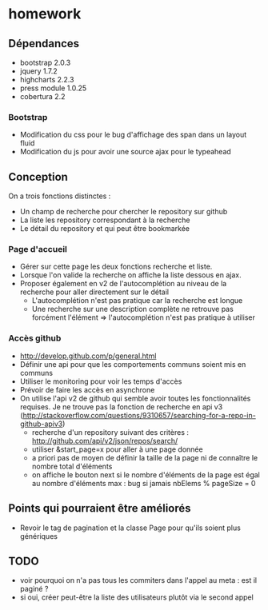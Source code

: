 # homework

## Dépendances

- bootstrap 2.0.3
- jquery 1.7.2
- highcharts 2.2.3
- press module 1.0.25
- cobertura 2.2

### Bootstrap
- Modification du css pour le bug d'affichage des span dans un layout fluid
- Modification du js pour avoir une source ajax pour le typeahead

## Conception

On a trois fonctions distinctes :
- Un champ de recherche pour chercher le repository sur github
- La liste les repository correspondant à la recherche
- Le détail du repository et qui peut être bookmarkée

### Page d'accueil
- Gérer sur cette page les deux fonctions recherche et liste.
- Lorsque l'on valide la recherche on affiche la liste dessous en ajax.
- Proposer également en v2 de l'autocomplétion au niveau de la recherche pour aller directement sur le détail
    - L'autocomplétion n'est pas pratique car la recherche est longue
    - Une recherche sur une description complète ne retrouve pas forcément l'élément => l'autocomplétion n'est pas pratique à utiliser

### Accès github

- http://develop.github.com/p/general.html
- Définir une api pour que les comportements communs soient mis en communs
- Utiliser le monitoring pour voir les temps d'accès
- Prévoir de faire les accès en asynchrone
- On utilise l'api v2 de github qui semble avoir toutes les fonctionnalités requises. Je ne trouve pas la fonction de recherche en api v3 (http://stackoverflow.com/questions/9310657/searching-for-a-repo-in-github-apiv3)
    - recherche d'un repository suivant des critères : http://github.com/api/v2/json/repos/search/
    - utiliser &start_page=x pour aller à une page donnée
    - a priori pas de moyen de définir la taille de la page ni de connaître le nombre total d'éléments
    - on affiche le bouton next si le nombre d'éléments de la page est égal au nombre d'éléments max : bug si jamais nbElems % pageSize = 0

## Points qui pourraient être améliorés

- Revoir le tag de pagination et la classe Page pour qu'ils soient plus génériques

## TODO
- voir pourquoi on n'a pas tous les commiters dans l'appel au meta : est il paginé ?
- si oui, créer peut-être la liste des utilisateurs plutôt via le second appel
